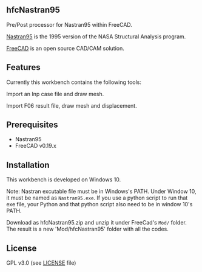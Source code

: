 ## hfcNastran95
Pre/Post processor for Nastran95 within FreeCAD.

[Nastran95](http://github.com/nasa/NASTRAN-95) is the 1995 version of the NASA Structural Analysis program.

[FreeCAD](https://freecadweb.org) is an open source CAD/CAM solution.

## Features 
Currently this workbench contains the following tools:

Import an Inp case file and draw mesh. 

Import F06 result file, draw mesh and displacement.

## Prerequisites

* Nastran95
* FreeCAD v0.19.x

## Installation
This workbench is developed on Windows 10.  

Note: Nastran excutable file must be in Windows's PATH. Under Window 10, it must be named as `Nastran95.exe`. If you use a python script to run that exe file, your Python and that python script also need to be in window 10's
PATH.

Download as hfcNastran95.zip and unzip it under FreeCad's `Mod/` folder. The result is a new 'Mod/hfcNastran95' folder with all the codes.

## License
GPL v3.0 (see [LICENSE](LICENCE) file)

